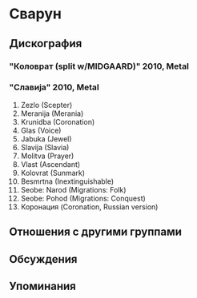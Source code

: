 # Сварун



## Дискография

### "Коловрат (split w/MIDGAARD)" 2010, Metal



### "Славиja" 2010, Metal

1. Zezlo (Scepter)
2. Meranija (Merania)
3. Krunidba (Coronation)
4. Glas (Voice)
5. Jabuka (Jewel)
6. Slavija (Slavia)
7. Molitva (Prayer)
8. Vlast (Ascendant)
9. Kolovrat (Sunmark)
10. Besmrtna (Inextinguishable)
11. Seobe: Narod (Migrations: Folk)	 
12. Seobe: Pohod (Migrations: Conquest)
13. Коронация (Coronation, Russian version)


## Отношения с другими группами


## Обсуждения


## Упоминания

